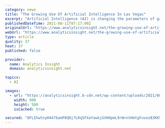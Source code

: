 ```yaml
---
category: news
title: "The Growing Use Of Artificial Intelligence In Las Vegas"
excerpt: "Artificial Intelligence (AI) is changing the parameters of gaming in Las Vegas. To enhance the guest experience, hotels are using technologies like facial recognition, chatbot, etc. to play games, and in someplace,"
publishedDateTime: 2021-08-11T07:17:00Z
originalUrl: "https://www.analyticsinsight.net/the-growing-use-of-artificial-intelligence-in-las-vegas/"
webUrl: "https://www.analyticsinsight.net/the-growing-use-of-artificial-intelligence-in-las-vegas/"
type: article
quality: 37
heat: 37
published: false

provider:
  name: Analytics Insight
  domain: analyticsinsight.net

topics:
  - AI

images:
  - url: "https://analyticsinsight.b-cdn.net/wp-content/uploads/2021/08/Artificial-Intelligence-In-Las-Vegas.jpg"
    width: 900
    height: 500
    isCached: true

secured: "8FLIhwtnyH4476amP8QDj7LRq5FXaYawkjGVH0pmL9rW+ntHmtgFuvezB3KK9o9B2mB7AFKfxeCD4VtzTM0RD6rV4iRDABcD0BYXZv/WWJPXCzHCIkpiHn0Uz7lSQr1VLInN1eVMhLLe6mUx7CMDhG4Hs8KDFfNl/R+cDkske6UkCPMuYZS3PhOGeLDYjTUQNsi2kvsdWFAXWl5Ej7Ew/qe6X571BHNnAXsycY1LdXmw5rCC0lsUqEKSQ2TpLDquRfrDCG4LSRzx3sRSULNum5NfTy02vfo7Yaqn4zUzFRki6XckAPAAQH9cMmve3nu+vCL2ZSPfeCdER38UhDv7f7xTOWbG2j/o7gw6PhYqyc8=;Ud035PQv7A8YjErxLWp3pw=="
---
```


